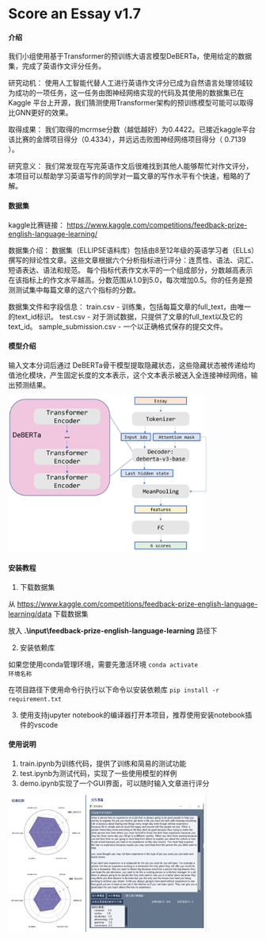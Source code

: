 # Score an Essay v1.7

#### 介绍

我们小组使用基于Transformer的预训练大语言模型DeBERTa，使用给定的数据集，完成了英语作文评分任务。

研究动机：
使用人工智能代替人工进行英语作文评分已成为自然语言处理领域较为成功的一项任务，这一任务由图神经网络实现的代码及其使用的数据集已在 Kaggle 平台上开源，我们猜测使用Transformer架构的预训练模型可能可以取得比GNN更好的效果。

取得成果：
我们取得的mcrmse分数（越低越好）为0.4422。已接近kaggle平台该比赛的金牌项目得分（0.4334），并远远击败图神经网络项目得分（ 0.7139 ）。

研究意义：
我们常发现在写完英语作文后很难找到其他人能够帮忙对作文评分，本项目可以帮助学习英语写作的同学对一篇文章的写作水平有个快速，粗略的了解。

#### 数据集

kaggle比赛链接：
https://www.kaggle.com/competitions/feedback-prize-english-language-learning/

数据集介绍：
数据集（ELLIPSE语料库）包括由8至12年级的英语学习者（ELLs）撰写的辩论性文章。这些文章根据六个分析指标进行评分：连贯性、语法、词汇、短语表达、语法和规范。
每个指标代表作文水平的一个组成部分，分数越高表示在该指标上的作文水平越高。分数范围从1.0到5.0，每次增加0.5。你的任务是预测测试集中每篇文章的这六个指标的分数。

数据集文件和字段信息：
train.csv - 训练集，包括每篇文章的full_text，由唯一的text_id标识。
test.csv - 对于测试数据，只提供了文章的full_text以及它的text_id。
sample_submission.csv - 一个以正确格式保存的提交文件。

#### 模型介绍

输入文本分词后通过 DeBERTa骨干模型提取隐藏状态，这些隐藏状态被传递给均值池化模块，产生固定长度的文本表示，这个文本表示被送入全连接神经网络，输出预测结果。

<img src="./model.png" title="模型结构图" width=400 >

#### 安装教程

1.  下载数据集

从 <a href="https://www.kaggle.com/competitions/feedback-prize-english-language-learning/data">https://www.kaggle.com/competitions/feedback-prize-english-language-learning/data</a> 下载数据集

放入 <strong>.\input\feedback-prize-english-language-learning</strong> 路径下

2.  安装依赖库

如果您使用conda管理环境，需要先激活环境
<code>conda activate 环境名称</code>

在项目路径下使用命令行执行以下命令以安装依赖库
<code>pip install -r requirement.txt</code>

3.  使用支持jupyter notebook的编译器打开本项目，推荐使用安装notebook插件的vscode

#### 使用说明

1.  train.ipynb为训练代码，提供了训练和简易的测试功能
2.  test.ipynb为测试代码，实现了一些使用模型的样例
3.  demo.ipynb实现了一个GUI界面，可以随时输入文章进行评分

<img src="./gui.png" title="GUI输出效果图" width=400 >